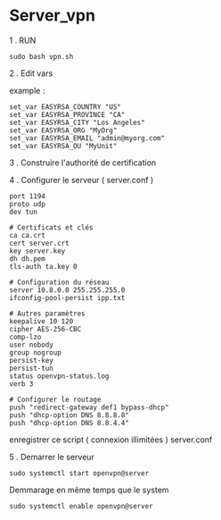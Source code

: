 # Server_vpn

1 . RUN 

    sudo bash vpn.sh

2 . Edit vars 

example :

    set_var EASYRSA_COUNTRY "US"
    set_var EASYRSA_PROVINCE "CA"
    set_var EASYRSA_CITY "Los Angeles"
    set_var EASYRSA_ORG "MyOrg"
    set_var EASYRSA_EMAIL "admin@myorg.com"
    set_var EASYRSA_OU "MyUnit"

3 . Construire l'authorité de certification 

4 . Configurer le serveur ( server.conf ) 

    port 1194
    proto udp
    dev tun

    # Certificats et clés
    ca ca.crt
    cert server.crt
    key server.key
    dh dh.pem
    tls-auth ta.key 0

    # Configuration du réseau
    server 10.8.0.0 255.255.255.0
    ifconfig-pool-persist ipp.txt

    # Autres paramètres
    keepalive 10 120
    cipher AES-256-CBC
    comp-lzo
    user nobody
    group nogroup
    persist-key
    persist-tun
    status openvpn-status.log
    verb 3

    # Configurer le routage
    push "redirect-gateway def1 bypass-dhcp"
    push "dhcp-option DNS 8.8.8.8"
    push "dhcp-option DNS 8.8.4.4"

enregistrer ce script ( connexion illimitées ) server.conf

5 . Demarrer le serveur 

    sudo systemctl start openvpn@server

Demmarage en même temps que le system 

    sudo systemctl enable openvpn@server

